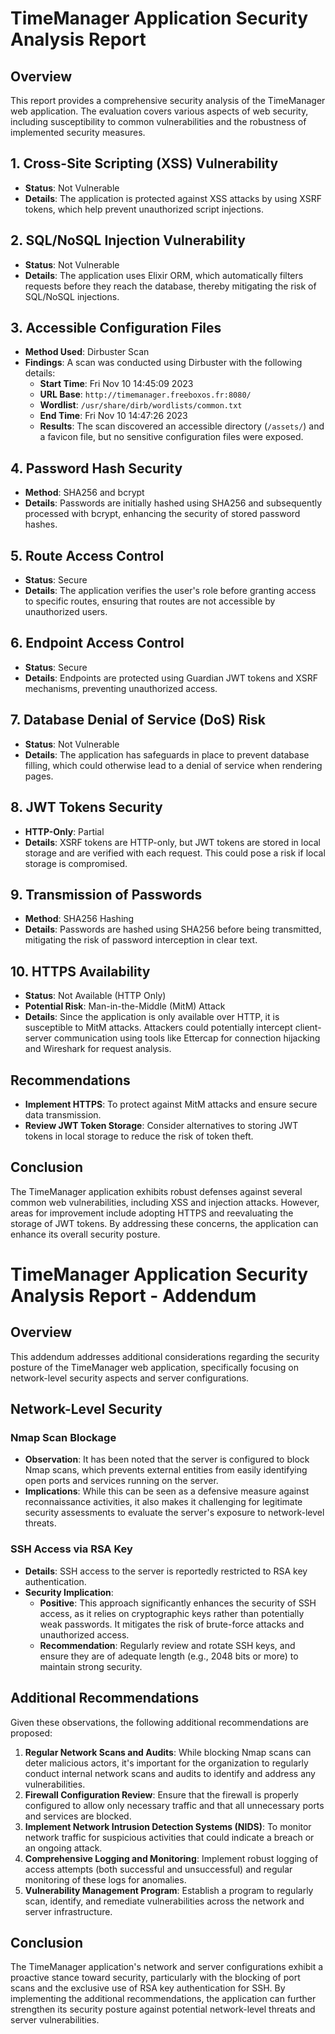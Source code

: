 # TimeManager Application Security Analysis Report

## Overview
This report provides a comprehensive security analysis of the TimeManager web application. The evaluation covers various aspects of web security, including susceptibility to common vulnerabilities and the robustness of implemented security measures.

## 1. Cross-Site Scripting (XSS) Vulnerability
- **Status**: Not Vulnerable
- **Details**: The application is protected against XSS attacks by using XSRF tokens, which help prevent unauthorized script injections.

## 2. SQL/NoSQL Injection Vulnerability
- **Status**: Not Vulnerable
- **Details**: The application uses Elixir ORM, which automatically filters requests before they reach the database, thereby mitigating the risk of SQL/NoSQL injections.

## 3. Accessible Configuration Files
- **Method Used**: Dirbuster Scan
- **Findings**: A scan was conducted using Dirbuster with the following details:
  - **Start Time**: Fri Nov 10 14:45:09 2023
  - **URL Base**: `http://timemanager.freeboxos.fr:8080/`
  - **Wordlist**: `/usr/share/dirb/wordlists/common.txt`
  - **End Time**: Fri Nov 10 14:47:26 2023
  - **Results**: The scan discovered an accessible directory (`/assets/`) and a favicon file, but no sensitive configuration files were exposed.

## 4. Password Hash Security
- **Method**: SHA256 and bcrypt
- **Details**: Passwords are initially hashed using SHA256 and subsequently processed with bcrypt, enhancing the security of stored password hashes.

## 5. Route Access Control
- **Status**: Secure
- **Details**: The application verifies the user's role before granting access to specific routes, ensuring that routes are not accessible by unauthorized users.

## 6. Endpoint Access Control
- **Status**: Secure
- **Details**: Endpoints are protected using Guardian JWT tokens and XSRF mechanisms, preventing unauthorized access.

## 7. Database Denial of Service (DoS) Risk
- **Status**: Not Vulnerable
- **Details**: The application has safeguards in place to prevent database filling, which could otherwise lead to a denial of service when rendering pages.

## 8. JWT Tokens Security
- **HTTP-Only**: Partial
- **Details**: XSRF tokens are HTTP-only, but JWT tokens are stored in local storage and are verified with each request. This could pose a risk if local storage is compromised.

## 9. Transmission of Passwords
- **Method**: SHA256 Hashing
- **Details**: Passwords are hashed using SHA256 before being transmitted, mitigating the risk of password interception in clear text.

## 10. HTTPS Availability
- **Status**: Not Available (HTTP Only)
- **Potential Risk**: Man-in-the-Middle (MitM) Attack
- **Details**: Since the application is only available over HTTP, it is susceptible to MitM attacks. Attackers could potentially intercept client-server communication using tools like Ettercap for connection hijacking and Wireshark for request analysis.

## Recommendations
- **Implement HTTPS**: To protect against MitM attacks and ensure secure data transmission.
- **Review JWT Token Storage**: Consider alternatives to storing JWT tokens in local storage to reduce the risk of token theft.

## Conclusion
The TimeManager application exhibits robust defenses against several common web vulnerabilities, including XSS and injection attacks. However, areas for improvement include adopting HTTPS and reevaluating the storage of JWT tokens. By addressing these concerns, the application can enhance its overall security posture.

# TimeManager Application Security Analysis Report - Addendum

## Overview
This addendum addresses additional considerations regarding the security posture of the TimeManager web application, specifically focusing on network-level security aspects and server configurations.

## Network-Level Security

### Nmap Scan Blockage
- **Observation**: It has been noted that the server is configured to block Nmap scans, which prevents external entities from easily identifying open ports and services running on the server.
- **Implications**: While this can be seen as a defensive measure against reconnaissance activities, it also makes it challenging for legitimate security assessments to evaluate the server's exposure to network-level threats.

### SSH Access via RSA Key
- **Details**: SSH access to the server is reportedly restricted to RSA key authentication.
- **Security Implication**:
  - **Positive**: This approach significantly enhances the security of SSH access, as it relies on cryptographic keys rather than potentially weak passwords. It mitigates the risk of brute-force attacks and unauthorized access.
  - **Recommendation**: Regularly review and rotate SSH keys, and ensure they are of adequate length (e.g., 2048 bits or more) to maintain strong security.

## Additional Recommendations
Given these observations, the following additional recommendations are proposed:

1. **Regular Network Scans and Audits**: While blocking Nmap scans can deter malicious actors, it's important for the organization to regularly conduct internal network scans and audits to identify and address any vulnerabilities.
2. **Firewall Configuration Review**: Ensure that the firewall is properly configured to allow only necessary traffic and that all unnecessary ports and services are blocked.
3. **Implement Network Intrusion Detection Systems (NIDS)**: To monitor network traffic for suspicious activities that could indicate a breach or an ongoing attack.
4. **Comprehensive Logging and Monitoring**: Implement robust logging of access attempts (both successful and unsuccessful) and regular monitoring of these logs for anomalies.
5. **Vulnerability Management Program**: Establish a program to regularly scan, identify, and remediate vulnerabilities across the network and server infrastructure.

## Conclusion
The TimeManager application's network and server configurations exhibit a proactive stance toward security, particularly with the blocking of port scans and the exclusive use of RSA key authentication for SSH. By implementing the additional recommendations, the application can further strengthen its security posture against potential network-level threats and server vulnerabilities.